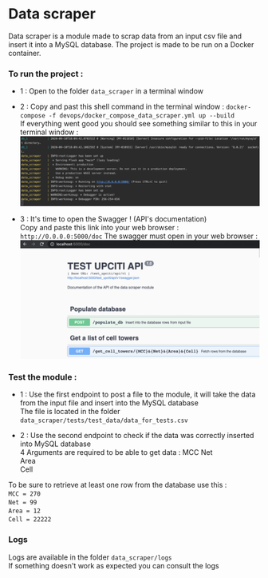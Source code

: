 # Data scraper
Data scraper is a module made to scrap data from an input csv file and insert it into a MySQL database.
The project is made to be run on a Docker container.


### To run the project :   
* 1 : Open to the folder `data_scraper` in a terminal window

* 2 : Copy and past this shell command in the terminal window :
`docker-compose -f devops/docker_compose_data_scraper.yml up --build`  
If everything went good you should see something similar to this in your terminal window : 
![alt text](img/TERMINAL_RESULT.png?raw=true "Terminal result")

* 3 : It's time to open the Swagger ! (API's documentation)   
Copy and paste this link into your web browser : `http://0.0.0.0:5000/doc`
The swagger must open in your web browser : 
![alt text](img/SWAGGER.png?raw=true "Terminal result")


### Test the module :

* 1 : Use the first endpoint to post a file to the module, it will take the data from the input file and insert into the MySQL database  
The file is located in the folder `data_scraper/tests/test_data/data_for_tests.csv`  


* 2 : Use the second endpoint to check if the data was correctly inserted into MySQL database  
4 Arguments are required to be able to get data : 
MCC
Net  
Area  
Cell

To be sure to retrieve at least one row from the database use this :  
`MCC = 270`  
`Net = 99`  
`Area = 12`  
`Cell = 22222`  


### Logs
Logs are available in the folder `data_scraper/logs`  
If something doesn't work as expected you can consult the logs